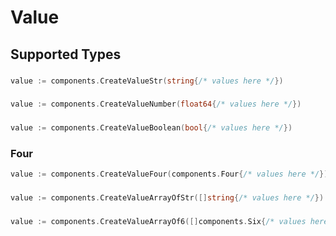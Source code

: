 # Value


## Supported Types

### 

```go
value := components.CreateValueStr(string{/* values here */})
```

### 

```go
value := components.CreateValueNumber(float64{/* values here */})
```

### 

```go
value := components.CreateValueBoolean(bool{/* values here */})
```

### Four

```go
value := components.CreateValueFour(components.Four{/* values here */})
```

### 

```go
value := components.CreateValueArrayOfStr([]string{/* values here */})
```

### 

```go
value := components.CreateValueArrayOf6([]components.Six{/* values here */})
```

